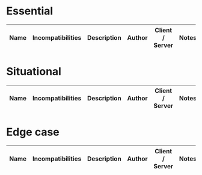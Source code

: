 
<!-- TODO remove comments and actually add the entries -->
# Essential
| Name | Incompatibilities | Description | Author | Client / Server | Notes |
| --- | :---: | :---: | :---: | :---: | :---: |
<!-- in this order:
- [Legacy Fixes](https://legacyfabric.net/)
-->

# Situational
| Name | Incompatibilities | Description | Author | Client / Server | Notes |
| --- | :---: | :---: | :---: | :---: | :---: |
<!-- in this order:
- [Achievement Fix](https://modrinth.com/mod/achievement-fix)
-->

# Edge case
| Name | Incompatibilities | Description | Author | Client / Server | Notes |
| --- | :---: | :---: | :---: | :---: | :---: |
<!-- in this order:
- [Legacy Crash Fix](https://github.com/tildejustin/legacy-crash-fix)
- LegacyInputPatch
- TabFocus
-->